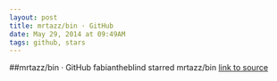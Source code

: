 ```yaml
---
layout: post
title: mrtazz/bin · GitHub
date: May 29, 2014 at 09:49AM
tags: github, stars
---
```

##mrtazz/bin · GitHub
fabiantheblind starred mrtazz/bin
[link to source](http://ift.tt/1nFfwgY) 
